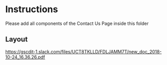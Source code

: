 # Instructions
Please add all components of the Contact Us Page inside this folder

## Layout
https://gscdit-1.slack.com/files/UCT8TKLLD/FDLJAMM7T/new_doc_2018-10-24_16.36.26.pdf
